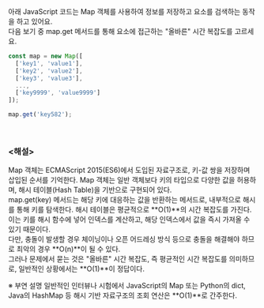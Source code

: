 아래 JavaScript 코드는 Map 객체를 사용하여 정보를 저장하고 요소를 검색하는 동작을 하고 있어요.  
다음 보기 중 map.get 메서드를 통해 요소에 접근하는 "올바른" 시간 복잡도를 고르세요.

```javascript
const map = new Map([
  ['key1', 'value1'],
  ['key2', 'value2'],
  ['key3', 'value3'],
  ...,
  ['key9999', 'value9999']
]);

map.get('key582');
```

<br>

 ### <해설>
 Map 객체는 ECMAScript 2015(ES6)에서 도입된 자료구조로, 키-값 쌍을 저장하며 삽입된 순서를 기억한다. Map 객체는 일반 객체보다 키의 타입으로 다양한 값을 허용하며, 해시 테이블(Hash Table)을 기반으로 구현되어 있다.  
map.get(key) 메서드는 해당 키에 대응하는 값을 반환하는 메서드로, 내부적으로 해시를 통해 키를 탐색한다. 해시 테이블은 평균적으로 **O(1)**의 시간 복잡도를 가진다.  
이는 키를 해시 함수에 넣어 인덱스를 계산하고, 해당 인덱스에서 값을 즉시 가져올 수 있기 때문이다.  
다만, 충돌이 발생할 경우 체이닝이나 오픈 어드레싱 방식 등으로 충돌을 해결해야 하므로 최악의 경우 **O(n)**이 될 수 있다.  
그러나 문제에서 묻는 것은 "올바른" 시간 복잡도, 즉 평균적인 시간 복잡도를 의미하므로, 일반적인 상황에서는 **O(1)**이 정답이다.  

※ 부연 설명
일반적인 인터뷰나 시험에서 JavaScript의 Map 또는 Python의 dict, Java의 HashMap 등 해시 기반 자료구조의 조회 연산은 **O(1)**로 간주한다.
